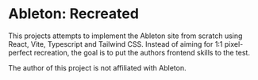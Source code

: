# Ableton: Recreated
This projects attempts to implement the Ableton site from scratch using React, Vite, Typescript and Tailwind CSS. Instead of aiming for 1:1 pixel-perfect recreation, the goal is to put the authors frontend skills to the test.

The author of this project is not affiliated with Ableton.